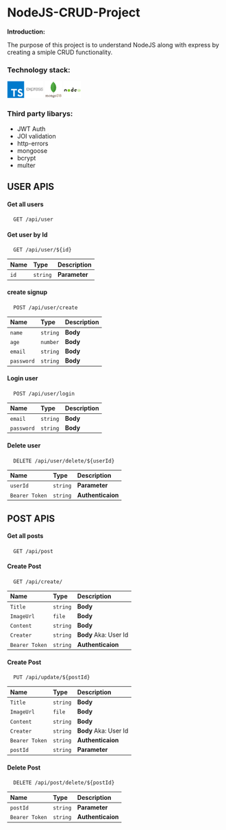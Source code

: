 # NodeJS-CRUD-Project

**Introduction:**

The purpose of this project is to understand NodeJS along with express by creating a smiple CRUD functionality.

<h3 align="left">Technology stack:</h3>

<p align="left"> 
<img src="https://raw.githubusercontent.com/devicons/devicon/master/icons/typescript/typescript-original.svg" alt="typescript" width="40" height="40"/>
<img src="https://raw.githubusercontent.com/devicons/devicon/master/icons/express/express-original-wordmark.svg" alt="express" width="40" height="40"/>
<img src="https://raw.githubusercontent.com/devicons/devicon/master/icons/mongodb/mongodb-original-wordmark.svg" alt="mongodb" width="40" height="40"/>
<img src="https://raw.githubusercontent.com/devicons/devicon/master/icons/nodejs/nodejs-original-wordmark.svg" alt="nodejs" width="40" height="40"/>
</p>

<h3 align="left">Third party libarys:</h3>

- JWT Auth
- JOI validation
- http-errors
- mongoose
- bcrypt
- multer

## USER APIS

#### Get all users

```http
  GET /api/user
```

#### Get user by Id

```http
  GET /api/user/${id}
```

| Name | Type     | Description   |
| :--- | :------- | :------------ |
| `id` | `string` | **Parameter** |

#### create signup

```http
  POST /api/user/create
```

| Name       | Type     | Description |
| :--------- | :------- | :---------- |
| `name`     | `string` | **Body**    |
| `age`      | `number` | **Body**    |
| `email`    | `string` | **Body**    |
| `password` | `string` | **Body**    |

#### Login user

```http
  POST /api/user/login
```

| Name       | Type     | Description |
| :--------- | :------- | :---------- |
| `email`    | `string` | **Body**    |
| `password` | `string` | **Body**    |

#### Delete user

```http
  DELETE /api/user/delete/${userId}
```

| Name           | Type     | Description       |
| :------------- | :------- | :---------------- |
| `userId`       | `string` | **Parameter**     |
| `Bearer Token` | `string` | **Authenticaion** |

## POST APIS

#### Get all posts

```http
  GET /api/post
```

#### Create Post

```http
  GET /api/create/
```

| Name           | Type     | Description           |
| :------------- | :------- | :-------------------- |
| `Title`        | `string` | **Body**              |
| `ImageUrl`     | `file`   | **Body**              |
| `Content`      | `string` | **Body**              |
| `Creater`      | `string` | **Body** Aka: User Id |
| `Bearer Token` | `string` | **Authenticaion**     |

#### Create Post

```http
  PUT /api/update/${postId}
```

| Name           | Type     | Description           |
| :------------- | :------- | :-------------------- |
| `Title`        | `string` | **Body**              |
| `ImageUrl`     | `file`   | **Body**              |
| `Content`      | `string` | **Body**              |
| `Creater`      | `string` | **Body** Aka: User Id |
| `Bearer Token` | `string` | **Authenticaion**     |
| `postId`       | `string` | **Parameter**         |

#### Delete Post

```http
  DELETE /api/post/delete/${postId}
```

| Name           | Type     | Description       |
| :------------- | :------- | :---------------- |
| `postId`       | `string` | **Parameter**     |
| `Bearer Token` | `string` | **Authenticaion** |
